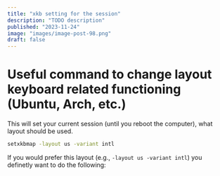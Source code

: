 ```yaml
---
title: "xkb setting for the session"
description: "TODO description"
published: "2023-11-24"
image: "images/image-post-98.png"
draft: false
---
```


# Useful command to change layout keyboard related functioning (Ubuntu, Arch, etc.)

This will set your current session (until you reboot the computer), what layout should be used.

```bash
setxkbmap -layout us -variant intl
```

If you would prefer this layout (e.g., `-layout us -variant intl`) you definetly want to do the following:


